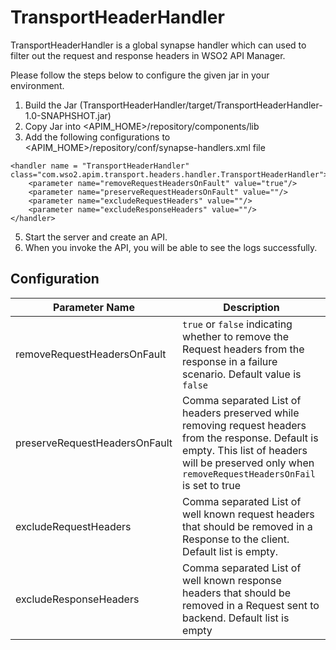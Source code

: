 # TransportHeaderHandler

TransportHeaderHandler is a global synapse handler which can used to filter out the request and response headers in WSO2 API Manager.

Please follow the steps below to configure the given jar in your environment.

1) Build the Jar (TransportHeaderHandler/target/TransportHeaderHandler-1.0-SNAPHSHOT.jar)
2) Copy Jar into <APIM_HOME>/repository/components/lib
3) Add the following configurations to <APIM_HOME>/repository/conf/synapse-handlers.xml file
```
<handler name = "TransportHeaderHandler" class="com.wso2.apim.transport.headers.handler.TransportHeaderHandler">
    <parameter name="removeRequestHeadersOnFault" value="true"/>
    <parameter name="preserveRequestHeadersOnFault" value=""/>
    <parameter name="excludeRequestHeaders" value=""/>
    <parameter name="excludeResponseHeaders" value=""/>
</handler>

```
5) Start the server and create an API.
6) When you invoke the API, you will be able to see the logs successfully.


## Configuration

| Parameter Name | Description  |
| ------------- | ------------|
| removeRequestHeadersOnFault | `true` or `false` indicating whether to remove the Request headers from the response in a failure scenario. Default value is `false` |
| preserveRequestHeadersOnFault      | Comma separated List of headers preserved while removing request headers from the response.  Default is empty. This list of headers will be preserved only when `removeRequestHeadersOnFail` is set to true |
| excludeRequestHeaders | Comma separated List of well known request headers that should be removed in a Response to the client. Default list is empty. |
| excludeResponseHeaders |    Comma separated List of well known response headers that should be removed in a Request sent to backend. Default list is empty  |